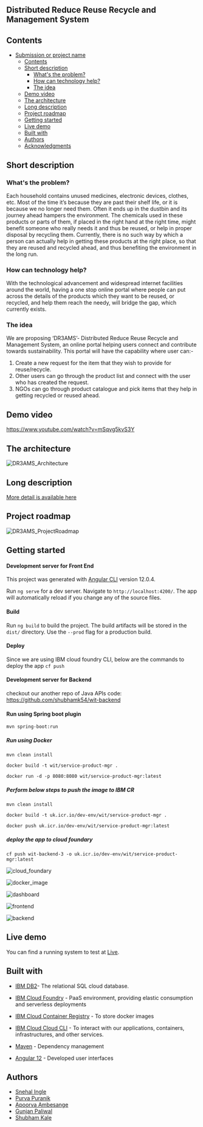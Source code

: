## Distributed Reduce Reuse Recycle and Management System

## Contents

- [Submission or project name](#submission-or-project-name)
  - [Contents](#contents)
  - [Short description](#short-description)
    - [What's the problem?](#whats-the-problem)
    - [How can technology help?](#how-can-technology-help)
    - [The idea](#the-idea)
  - [Demo video](#demo-video)
  - [The architecture](#the-architecture)
  - [Long description](#long-description)
  - [Project roadmap](#project-roadmap)
  - [Getting started](#getting-started)
  - [Live demo](#live-demo)
  - [Built with](#built-with)
  - [Authors](#authors)
  - [Acknowledgments](#acknowledgments)

## Short description

### What's the problem?

Each household contains unused medicines, electronic devices, clothes, etc. Most of the time it’s because they are past their shelf life, or it is because we no longer need them. Often it ends up in the dustbin and its journey ahead hampers the environment. The chemicals used in these products or parts of them, if placed in the right hand at the right time, might benefit someone who really needs it and thus be reused, or help in proper disposal by recycling them. Currently, there is no such way by which a person can actually help in getting these products at the right place, so that they are reused and recycled ahead, and thus benefiting the environment in the long run. 

### How can technology help?

With the technological advancement and widespread internet facilities around the world, having a one stop online portal where people can put across the details of the products which they want to be reused, or recycled, and help them reach the needy, will bridge the gap, which currently exists. 

### The idea

We are proposing ‘DR3AMS’- Distributed Reduce Reuse Recycle and Management System, an online portal helping users connect and contribute towards sustainability. This portal will have the capability where user can:- 
1. Create a new request for the item that they wish to provide for reuse/recycle.
2. Other users can go through the product list and connect with the user who has created the request.
3. NGOs can go through product catalogue and pick items that they help in getting recycled or reused ahead. 

## Demo video

https://www.youtube.com/watch?v=mSqvg5kvS3Y

## The architecture

![DR3AMS_Architecture](images/DR3AMS_Architecture.jpg)

## Long description

[More detail is available here](./docs/DESCRIPTION.md)

## Project roadmap

![DR3AMS_ProjectRoadmap](images/DR3AMS_ProjectRoadmap.PNG)

## Getting started

#### Development server for Front End
This project was generated with [Angular CLI](https://github.com/angular/angular-cli) version 12.0.4.



Run `ng serve` for a dev server. Navigate to `http://localhost:4200/`. The app will automatically reload if you change any of the source files.

#### Build

Run `ng build` to build the project. The build artifacts will be stored in the `dist/` directory. Use the `--prod` flag for a production build.

#### Deploy

Since we are using IBM cloud foundry CLI, below are the commands to deploy the app
`cf push`
#### Development server for Backend

checkout our another repo of Java APIs code: https://github.com/shubhamk54/wit-backend

#### Run using Spring boot plugin
`mvn spring-boot:run`
##### Run using Docker
`mvn clean install`

`docker build -t wit/service-product-mgr .`

`docker run -d -p 8080:8080 wit/service-product-mgr:latest`

##### Perform below steps to push the image to IBM CR

`mvn clean install`

`docker build -t uk.icr.io/dev-env/wit/service-product-mgr .`

`docker push uk.icr.io/dev-env/wit/service-product-mgr:latest`


##### deploy the app to cloud foundary
`cf push wit-backend-3 -o uk.icr.io/dev-env/wit/service-product-mgr:latest`


![cloud_foundary](images/cloud_foundary.png)

![docker_image](images/docker_image.png)

![dashboard](images/dashboard.png)

![frontend](images/frontend.png)

![backend](images/backend.png)


## Live demo

You can find a running system to test at [Live](https://front-end.eu-gb.cf.appdomain.cloud).

## Built with

- [IBM DB2](https://www.ibm.com/in-en/cloud/db2-on-cloud)- The relational SQL cloud database.
- [IBM Cloud Foundry](https://www.ibm.com/in-en/cloud/cloud-foundry) - PaaS environment, providing elastic consumption and serverless deployments
- [IBM Cloud Container Registry](https://www.ibm.com/in-en/cloud/container-registry) - To store docker images
- [IBM Cloud Cloud CLI](https://www.ibm.com/in-en/cloud/cli) - To interact with our applications, containers, infrastructures, and other services.

- [Maven](https://maven.apache.org/) - Dependency management
- [Angular 12](https://angular.io/docs/) - Developed user interfaces

## Authors
- [Snehal Ingle](https://github.com/inglesneh)
- [Purva Puranik](https://github.com/purvapuranik)
- [Apoorva Ambesange](https://github.com/ApoorvaAmbesange)
- [Gunjan Paliwal](https://github.com/gunjan7paliwal)
- [Shubham Kale](https://github.com/shubhamk54)

